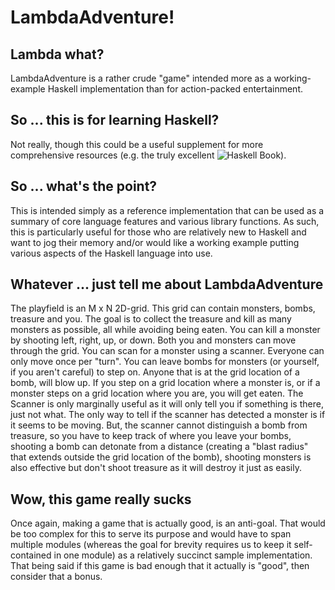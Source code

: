 # LambdaAdventure!

## Lambda what?

LambdaAdventure is a rather crude "game" intended more as a working-example Haskell implementation than for action-packed entertainment.

## So ... this is for learning Haskell?

Not really, though this could be a useful supplement for more comprehensive resources (e.g. the truly excellent ![Haskell Book](https://haskellbook.com/)).

## So ... what's the point?

This is intended simply as a reference implementation that can be used as a summary of core language features and various library functions.  As such, this is particularly useful for those who are relatively new to Haskell and want to jog their memory and/or would like a working example putting various aspects of the Haskell language into use.

## Whatever ... just tell me about LambdaAdventure

The playfield is an M x N 2D-grid.  This grid can contain monsters, bombs, treasure and you.  The goal is to collect the treasure and kill as many monsters as possible, all while avoiding being eaten. You can kill a monster by shooting left, right, up, or down.  Both you and monsters can move through the grid.  You can scan for a monster using a scanner. Everyone can only move once per "turn". You can leave bombs for monsters (or yourself, if you aren't careful) to step on. Anyone that is at the grid location of a bomb, will blow up.  If you step on a grid location where a monster is, or if a monster steps on a grid location where you are, you will get eaten.  The Scanner is only marginally useful as it will only tell you if something is there, just not what.  The only way to tell if the scanner has detected a monster is if it seems to be moving.  But, the scanner cannot distinguish a bomb from treasure, so you have to keep track of where you leave your bombs, shooting a bomb can detonate from a distance (creating a "blast radius" that extends outside the grid location of the bomb), shooting monsters is also effective but don't shoot treasure as it will destroy it just as easily.

## Wow, this game really sucks

Once again, making a game that is actually good, is an anti-goal.  That would be too complex for this to serve its purpose and would have to span multiple modules (whereas the goal for brevity requires us to keep it self-contained in one module) as a relatively succinct sample implementation.  That being said if this game is bad enough that it actually is "good", then consider that a bonus.
